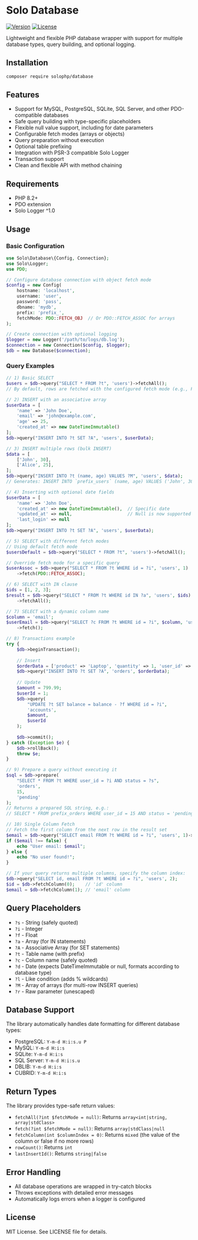 # Solo Database
[![Version](https://img.shields.io/badge/version-2.8.1-blue.svg)](https://github.com/solophp/database)
[![License](https://img.shields.io/badge/license-MIT-green.svg)](https://opensource.org/licenses/MIT)

Lightweight and flexible PHP database wrapper with support for multiple database types, query building, and optional logging.

## Installation
```bash
composer require solophp/database
```

## Features
- Support for MySQL, PostgreSQL, SQLite, SQL Server, and other PDO-compatible databases
- Safe query building with type-specific placeholders
- Flexible null value support, including for date parameters
- Configurable fetch modes (arrays or objects)
- Query preparation without execution
- Optional table prefixing
- Integration with PSR-3 compatible Solo Logger
- Transaction support
- Clean and flexible API with method chaining

## Requirements
- PHP 8.2+
- PDO extension
- Solo Logger ^1.0

## Usage

### Basic Configuration
```php
use Solo\Database\{Config, Connection};
use Solo\Logger;
use PDO;

// Configure database connection with object fetch mode
$config = new Config(
    hostname: 'localhost',
    username: 'user',
    password: 'pass',
    dbname: 'mydb',
    prefix: 'prefix_',
    fetchMode: PDO::FETCH_OBJ  // Or PDO::FETCH_ASSOC for arrays
);

// Create connection with optional logging
$logger = new Logger('/path/to/logs/db.log');
$connection = new Connection($config, $logger);
$db = new Database($connection);
```

### Query Examples
```php
// 1) Basic SELECT
$users = $db->query("SELECT * FROM ?t", 'users')->fetchAll();
// By default, rows are fetched with the configured fetch mode (e.g., PDO::FETCH_OBJ)

// 2) INSERT with an associative array
$userData = [
    'name' => 'John Doe',
    'email' => 'john@example.com',
    'age' => 25,
    'created_at' => new DateTimeImmutable()
];
$db->query("INSERT INTO ?t SET ?A", 'users', $userData);

// 3) INSERT multiple rows (bulk INSERT)
$data = [
    ['John', 30],
    ['Alice', 25],
];
$db->query("INSERT INTO ?t (name, age) VALUES ?M", 'users', $data);
// Generates: INSERT INTO `prefix_users` (name, age) VALUES ('John', 30), ('Alice', 25)

// 4) Inserting with optional date fields
$userData = [
    'name' => 'John Doe',
    'created_at' => new DateTimeImmutable(),  // Specific date
    'updated_at' => null,                     // Null is now supported
    'last_login' => null
];
$db->query("INSERT INTO ?t SET ?A", 'users', $userData);

// 5) SELECT with different fetch modes
// Using default fetch mode
$usersDefault = $db->query("SELECT * FROM ?t", 'users')->fetchAll();

// Override fetch mode for a specific query
$userAssoc = $db->query("SELECT * FROM ?t WHERE id = ?i", 'users', 1)
    ->fetch(PDO::FETCH_ASSOC);

// 6) SELECT with IN clause
$ids = [1, 2, 3];
$result = $db->query("SELECT * FROM ?t WHERE id IN ?a", 'users', $ids)
    ->fetchAll();

// 7) SELECT with a dynamic column name
$column = 'email';
$userEmail = $db->query("SELECT ?c FROM ?t WHERE id = ?i", $column, 'users', 1)
    ->fetch();

// 8) Transactions example
try {
    $db->beginTransaction();
    
    // Insert
    $orderData = ['product' => 'Laptop', 'quantity' => 1, 'user_id' => 1];
    $db->query("INSERT INTO ?t SET ?A", 'orders', $orderData);
    
    // Update
    $amount = 799.99;
    $userId = 1;
    $db->query(
        "UPDATE ?t SET balance = balance - ?f WHERE id = ?i", 
        'accounts', 
        $amount, 
        $userId
    );
    
    $db->commit();
} catch (Exception $e) {
    $db->rollBack();
    throw $e;
}

// 9) Prepare a query without executing it
$sql = $db->prepare(
    "SELECT * FROM ?t WHERE user_id = ?i AND status = ?s", 
    'orders',
    15,
    'pending'
);
// Returns a prepared SQL string, e.g.:
// SELECT * FROM prefix_orders WHERE user_id = 15 AND status = 'pending'

// 10) Single Column Fetch
// Fetch the first column from the next row in the result set
$email = $db->query("SELECT email FROM ?t WHERE id = ?i", 'users', 1)->fetchColumn();
if ($email !== false) {
    echo "User email: $email";
} else {
    echo "No user found!";
}

// If your query returns multiple columns, specify the column index:
$db->query("SELECT id, email FROM ?t WHERE id = ?i", 'users', 2);
$id = $db->fetchColumn(0);    // 'id' column
$email = $db->fetchColumn(1); // 'email' column
```

## Query Placeholders
- `?s` - String (safely quoted)
- `?i` - Integer
- `?f` - Float
- `?a` - Array (for IN statements)
- `?A` - Associative Array (for SET statements)
- `?t` - Table name (with prefix)
- `?c` - Column name (safely quoted)
- `?d` - Date (expects DateTimeImmutable or null, formats according to database type)
- `?l` - Like condition (adds % wildcards)
- `?M` - Array of arrays (for multi-row INSERT queries)
- `?r` - Raw parameter (unescaped)

## Database Support
The library automatically handles date formatting for different database types:
- PostgreSQL: `Y-m-d H:i:s.u P`
- MySQL: `Y-m-d H:i:s`
- SQLite: `Y-m-d H:i:s`
- SQL Server: `Y-m-d H:i:s.u`
- DBLIB: `Y-m-d H:i:s`
- CUBRID: `Y-m-d H:i:s`

## Return Types
The library provides type-safe return values:
- `fetchAll(?int $fetchMode = null)`: Returns `array<int|string, array|stdClass>`
- `fetch(?int $fetchMode = null)`: Returns `array|stdClass|null`
- `fetchColumn(int $columnIndex = 0)`: Returns `mixed` (the value of the column or false if no more rows)
- `rowCount()`: Returns `int`
- `lastInsertId()`: Returns `string|false`

## Error Handling
- All database operations are wrapped in try-catch blocks
- Throws exceptions with detailed error messages
- Automatically logs errors when a logger is configured

## License
MIT License. See LICENSE file for details.